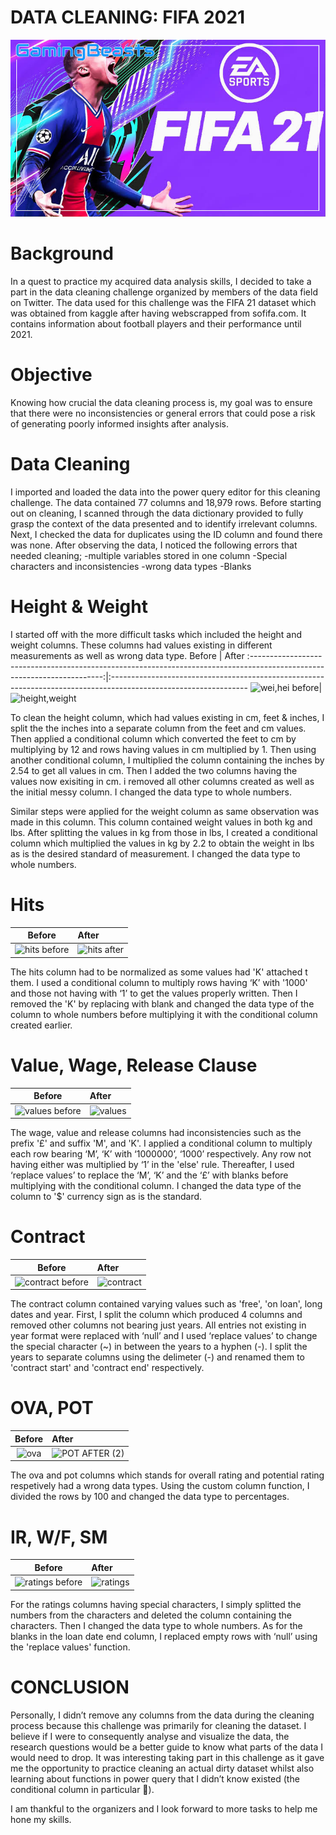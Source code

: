 # DATA CLEANING: FIFA 2021
![](images.jpeg)

# Background
In a quest to practice my acquired data analysis skills, I decided to take a part in the data cleaning challenge organized by members of the data field on Twitter. The data used for this challenge was the FIFA 21 dataset which was obtained from kaggle after having webscrapped from sofifa.com. It contains information about football players and their performance until 2021.

# Objective
Knowing how crucial the data cleaning process is, my goal was to ensure that there were no inconsistencies or general errors that could pose a risk of generating poorly informed insights after analysis.

# Data Cleaning
I imported and loaded the data into the power query editor for this cleaning challenge. The data contained 77 columns and 18,979 rows. Before starting out on cleaning, I scanned through the data dictionary provided to fully grasp the context of the data presented and to identify irrelevant columns. Next, I checked the data for duplicates using the ID column and found there was none. 
After observing the data, I noticed the following errors that needed cleaning;
-multiple variables stored in one column
-Special characters and inconsistencies
-wrong data types
-Blanks

# Height & Weight

I started off with the more difficult tasks which included the height and weight columns. These columns had values existing in different measurements as well as wrong data type.
Before                                                                                                                   |                                                                                                            After
:-----------------------------------------------------------------------------------------------------------------------:|:----------------------------------------------------------------------------------------------------------------
![wei,hei  before](https://user-images.githubusercontent.com/116006674/226363994-61a7cc07-5c77-49d2-8f2c-ea50cac8124b.png)| ![height,weight](https://user-images.githubusercontent.com/116006674/226364410-4d2fd516-2c04-4e6f-8d2e-84b8b4231006.png)

To clean the height column, which had values existing in cm, feet & inches, I split the the inches into a separate column from the feet and cm values. Then applied a conditional column which converted the feet to cm by multiplying by 12 and rows having values in cm multiplied by 1. Then using another conditional column, I multiplied the column containing the inches by 2.54 to get all values in cm. Then I added the two columns having the values now exisiting in cm. i removed all other columns created as well as the initial messy column. I changed the data type to whole numbers.

Similar steps were applied for the weight column as same observation was made in this column. This column contained weight values in both kg and lbs. After splitting the values in kg from those in lbs, I created a conditional column which multiplied the values in kg by 2.2 to obtain the weight in lbs as is the desired standard of measurement. I changed the data type to whole numbers.

# Hits
Before                                                                                                                   |                                                                                                            After
:-----------------------------------------------------------------------------------------------------------------------:|:----------------------------------------------------------------------------------------------------------------
![hits before](https://user-images.githubusercontent.com/116006674/226389723-99f0e4ce-3976-40a1-b0fe-4b03b9c80138.png)|![hits after](https://user-images.githubusercontent.com/116006674/226390679-ebc62b07-2bc2-4184-afd4-df2101f39959.png)


The hits column had to be normalized as some values had 'K' attached t them. I used a conditional column to multiply rows having ‘K’ with '1000' and those not having with ‘1’ to get the values properly written. Then I removed  the 'K' by replacing with blank and changed the data type of the column to whole numbers before multiplying it with the conditional column created earlier. 

# Value, Wage, Release Clause
Before                                                                                                                   |                                                                                                            After
:-----------------------------------------------------------------------------------------------------------------------:|:----------------------------------------------------------------------------------------------------------------
![values  before](https://user-images.githubusercontent.com/116006674/226365299-5ac25cdc-0803-489f-90c8-83d90c03cf0f.png)|![values](https://user-images.githubusercontent.com/116006674/226365365-0a55c8ab-048a-4438-87bf-4bd896cd30a5.png)


The wage, value and release columns had inconsistencies such as the prefix '£' and suffix 'M', and 'K'. I applied a conditional column to multiply each row bearing ‘M’, ‘K’ with ‘1000000’, ‘1000’ respectively. Any row not having either was multiplied by ‘1’ in the 'else' rule. Thereafter, I used ‘replace values’ to replace the ‘M’, ‘K’ and the ‘£’ with blanks before multiplying with the conditional column. I changed the data type of the column to '$' currency sign as is the standard.

# Contract
Before                                                                                                                   |                                                                                                            After
:-----------------------------------------------------------------------------------------------------------------------:|:----------------------------------------------------------------------------------------------------------------
![contract before](https://user-images.githubusercontent.com/116006674/226365573-fd84edd5-f4b7-4371-ba91-eed42462faa8.png)|![contract](https://user-images.githubusercontent.com/116006674/226365580-8124ea5c-9cfb-4d37-b372-21a46bc19960.png)


The contract column contained varying values such as 'free', 'on loan', long dates and year. First, I split the column which produced 4 columns and removed other columns not bearing just years. All entries not existing in year format were replaced with ‘null’ and I used ‘replace values’ to change the special character (~) in between the years to a hyphen (-). I split the years to separate columns using the delimeter (-) and renamed them to 'contract start' and 'contract end' respectively.

# OVA, POT
Before                                                                                                                   |                                                                                                            After
:-----------------------------------------------------------------------------------------------------------------------:|:----------------------------------------------------------------------------------------------------------------
![ova](https://user-images.githubusercontent.com/116006674/226373947-9b6eb81b-24b7-4a6d-b9c9-8bbbfa2e439c.png)|![POT AFTER (2)](https://user-images.githubusercontent.com/116006674/226383357-922542b7-b34c-4992-9098-aabc9d3513c4.png)


The ova and pot columns which stands for overall rating and potential rating respetively had a wrong data types. Using the custom column function, I divided the rows by 100 and changed the data type to percentages.

# IR, W/F, SM
Before                                                                                                                   |                                                                                                            After
:-----------------------------------------------------------------------------------------------------------------------:|:----------------------------------------------------------------------------------------------------------------
![ratings before](https://user-images.githubusercontent.com/116006674/226365770-4f5ed100-0a05-4d74-9089-f85c76f10131.png)|![ratings](https://user-images.githubusercontent.com/116006674/226365780-022eee34-823a-4440-a4cf-e093e7484844.png)

For the ratings columns having special characters, I simply splitted the numbers from the characters and deleted the column containing the characters. Then I changed the data type to whole numbers.
As for the blanks in the loan date end column, I replaced empty rows with ‘null’ using the 'replace values' function.


# CONCLUSION
Personally, I didn’t remove any columns from the data during the cleaning process because this challenge was primarily for cleaning the dataset. I believe if I were to consequently analyse and visualize the data, the research questions would be a better guide to know what parts of the data I would need to drop.
It was interesting taking part in this challenge as it gave me the opportunity to practice cleaning an actual dirty dataset whilst also learning about functions in power query that I didn’t know existed (the conditional column in particular ).

I am thankful to the organizers and I look forward to more tasks to help me hone my skills.
